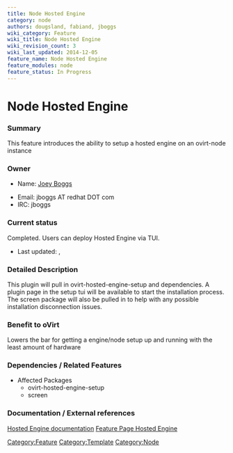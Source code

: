 ```yaml
---
title: Node Hosted Engine
category: node
authors: dougsland, fabiand, jboggs
wiki_category: Feature
wiki_title: Node Hosted Engine
wiki_revision_count: 3
wiki_last_updated: 2014-12-05
feature_name: Node Hosted Engine
feature_modules: node
feature_status: In Progress
---
```


# Node Hosted Engine

### Summary

This feature introduces the ability to setup a hosted engine on an ovirt-node instance

### Owner

*   Name: [ Joey Boggs](User:jboggs)

<!-- -->

*   Email: jboggs AT redhat DOT com
*   IRC: jboggs

### Current status

Completed. Users can deploy Hosted Engine via TUI.

*   Last updated: ,

### Detailed Description

This plugin will pull in ovirt-hosted-engine-setup and dependencies. A plugin page in the setup tui will be available to start the installation process. The screen package will also be pulled in to help with any possible installation disconnection issues.

### Benefit to oVirt

Lowers the bar for getting a engine/node setup up and running with the least amount of hardware

### Dependencies / Related Features

*   Affected Packages
    -   ovirt-hosted-engine-setup
    -   screen

### Documentation / External references

[Hosted Engine documentation](http://documentation-devel.engineering.redhat.com/site/documentation/en-US/Red_Hat_Enterprise_Virtualization/3.5-Beta/html-single/Installation_Guide/index.html#chap-The_Self-Hosted_Engine) [Feature Page Hosted Engine](http://www.ovirt.org/Features/Self_Hosted_Engine)

<Category:Feature> <Category:Template> <Category:Node>
